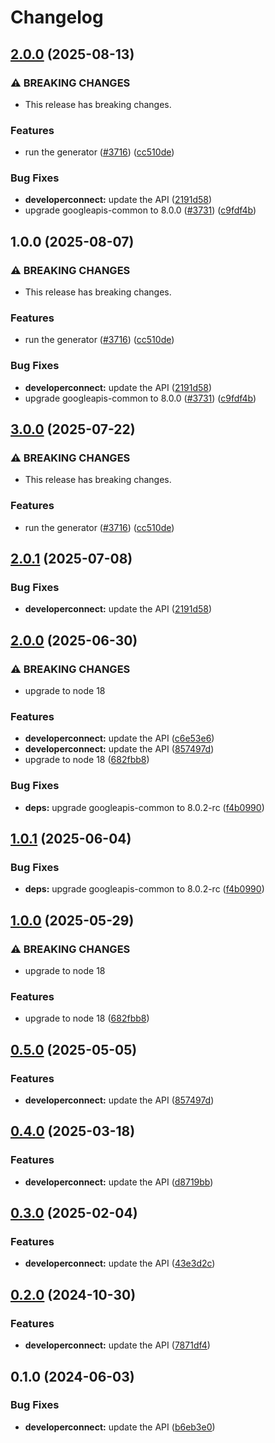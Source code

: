 # Changelog

## [2.0.0](https://github.com/googleapis/google-api-nodejs-client/compare/developerconnect-v1.0.0...developerconnect-v2.0.0) (2025-08-13)


### ⚠ BREAKING CHANGES

* This release has breaking changes.

### Features

* run the generator ([#3716](https://github.com/googleapis/google-api-nodejs-client/issues/3716)) ([cc510de](https://github.com/googleapis/google-api-nodejs-client/commit/cc510de95a4f5b76dd72cd01c496f5bca66dbebd))


### Bug Fixes

* **developerconnect:** update the API ([2191d58](https://github.com/googleapis/google-api-nodejs-client/commit/2191d58d25f5204cc61671b2c610adf4ccfd33d5))
* upgrade googleapis-common to 8.0.0  ([#3731](https://github.com/googleapis/google-api-nodejs-client/issues/3731)) ([c9fdf4b](https://github.com/googleapis/google-api-nodejs-client/commit/c9fdf4b34d6c9bcf608eee35dd281d4680be9797))

## 1.0.0 (2025-08-07)


### ⚠ BREAKING CHANGES

* This release has breaking changes.

### Features

* run the generator ([#3716](https://github.com/googleapis/google-api-nodejs-client/issues/3716)) ([cc510de](https://github.com/googleapis/google-api-nodejs-client/commit/cc510de95a4f5b76dd72cd01c496f5bca66dbebd))


### Bug Fixes

* **developerconnect:** update the API ([2191d58](https://github.com/googleapis/google-api-nodejs-client/commit/2191d58d25f5204cc61671b2c610adf4ccfd33d5))
* upgrade googleapis-common to 8.0.0  ([#3731](https://github.com/googleapis/google-api-nodejs-client/issues/3731)) ([c9fdf4b](https://github.com/googleapis/google-api-nodejs-client/commit/c9fdf4b34d6c9bcf608eee35dd281d4680be9797))

## [3.0.0](https://github.com/googleapis/google-api-nodejs-client/compare/developerconnect-v2.0.1...developerconnect-v3.0.0) (2025-07-22)


### ⚠ BREAKING CHANGES

* This release has breaking changes.

### Features

* run the generator ([#3716](https://github.com/googleapis/google-api-nodejs-client/issues/3716)) ([cc510de](https://github.com/googleapis/google-api-nodejs-client/commit/cc510de95a4f5b76dd72cd01c496f5bca66dbebd))

## [2.0.1](https://github.com/googleapis/google-api-nodejs-client/compare/developerconnect-v2.0.0...developerconnect-v2.0.1) (2025-07-08)


### Bug Fixes

* **developerconnect:** update the API ([2191d58](https://github.com/googleapis/google-api-nodejs-client/commit/2191d58d25f5204cc61671b2c610adf4ccfd33d5))

## [2.0.0](https://github.com/googleapis/google-api-nodejs-client/compare/developerconnect-v1.0.1...developerconnect-v2.0.0) (2025-06-30)


### ⚠ BREAKING CHANGES

* upgrade to node 18

### Features

* **developerconnect:** update the API ([c6e53e6](https://github.com/googleapis/google-api-nodejs-client/commit/c6e53e69f6f8478bb50eb1f144f8e3c2030c2ec4))
* **developerconnect:** update the API ([857497d](https://github.com/googleapis/google-api-nodejs-client/commit/857497da69522814bf180e2d3fd35f6fb9411d8c))
* upgrade to node 18 ([682fbb8](https://github.com/googleapis/google-api-nodejs-client/commit/682fbb869189ae92b3e9a194d37d0548af0c1f92))


### Bug Fixes

* **deps:** upgrade googleapis-common to 8.0.2-rc ([f4b0990](https://github.com/googleapis/google-api-nodejs-client/commit/f4b099071040cfbcfe4a2e7d487d45ee93b369e0))

## [1.0.1](https://github.com/googleapis/google-api-nodejs-client/compare/developerconnect-v1.0.0...developerconnect-v1.0.1) (2025-06-04)


### Bug Fixes

* **deps:** upgrade googleapis-common to 8.0.2-rc ([f4b0990](https://github.com/googleapis/google-api-nodejs-client/commit/f4b099071040cfbcfe4a2e7d487d45ee93b369e0))

## [1.0.0](https://github.com/googleapis/google-api-nodejs-client/compare/developerconnect-v0.5.0...developerconnect-v1.0.0) (2025-05-29)


### ⚠ BREAKING CHANGES

* upgrade to node 18

### Features

* upgrade to node 18 ([682fbb8](https://github.com/googleapis/google-api-nodejs-client/commit/682fbb869189ae92b3e9a194d37d0548af0c1f92))

## [0.5.0](https://github.com/googleapis/google-api-nodejs-client/compare/developerconnect-v0.4.0...developerconnect-v0.5.0) (2025-05-05)


### Features

* **developerconnect:** update the API ([857497d](https://github.com/googleapis/google-api-nodejs-client/commit/857497da69522814bf180e2d3fd35f6fb9411d8c))

## [0.4.0](https://github.com/googleapis/google-api-nodejs-client/compare/developerconnect-v0.3.0...developerconnect-v0.4.0) (2025-03-18)


### Features

* **developerconnect:** update the API ([d8719bb](https://github.com/googleapis/google-api-nodejs-client/commit/d8719bb580baca5e191a3d64b45179227cdd1aee))

## [0.3.0](https://github.com/googleapis/google-api-nodejs-client/compare/developerconnect-v0.2.0...developerconnect-v0.3.0) (2025-02-04)


### Features

* **developerconnect:** update the API ([43e3d2c](https://github.com/googleapis/google-api-nodejs-client/commit/43e3d2c364f1ee06fb70bb905f2b71e21d9246be))

## [0.2.0](https://github.com/googleapis/google-api-nodejs-client/compare/developerconnect-v0.1.0...developerconnect-v0.2.0) (2024-10-30)


### Features

* **developerconnect:** update the API ([7871df4](https://github.com/googleapis/google-api-nodejs-client/commit/7871df43a59af2dfd9e6d3a1d306e2345789ee98))

## 0.1.0 (2024-06-03)


### Bug Fixes

* **developerconnect:** update the API ([b6eb3e0](https://github.com/googleapis/google-api-nodejs-client/commit/b6eb3e0603417cd7d8bd3b583d164adc7f274999))
